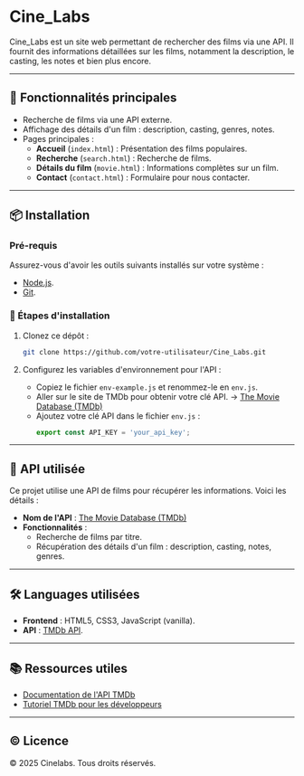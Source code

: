 
# Cine_Labs

Cine_Labs est un site web permettant de rechercher des films via une API. Il fournit des informations détaillées sur les films, notamment la description, le casting, les notes et bien plus encore. 

---

## 🚀 Fonctionnalités principales

- Recherche de films via une API externe.
- Affichage des détails d'un film : description, casting, genres, notes.
- Pages principales :
  - **Accueil** (`index.html`) : Présentation des films populaires.
  - **Recherche** (`search.html`) : Recherche de films.
  - **Détails du film** (`movie.html`) : Informations complètes sur un film.
  - **Contact** (`contact.html`) : Formulaire pour nous contacter.

---

## 📦 Installation

### Pré-requis

Assurez-vous d'avoir les outils suivants installés sur votre système :

- [Node.js](https://nodejs.org/).
- [Git](https://git-scm.com/).

### 🔧 Étapes d'installation

1. Clonez ce dépôt :
   ```bash
   git clone https://github.com/votre-utilisateur/Cine_Labs.git
   ```

2. Configurez les variables d'environnement pour l'API :
   - Copiez le fichier `env-example.js` et renommez-le en `env.js`.
   - Aller sur le site de TMDb pour obtenir votre clé API. -> [The Movie Database (TMDb)](https://www.themoviedb.org/?language=fr)
   - Ajoutez votre clé API dans le fichier `env.js` :
     ```javascript
     export const API_KEY = 'your_api_key';
     ```

---

## 🔗 API utilisée

Ce projet utilise une API de films pour récupérer les informations. Voici les détails :

- **Nom de l'API** : [The Movie Database (TMDb)](https://www.themoviedb.org/)
- **Fonctionnalités** :
  - Recherche de films par titre.
  - Récupération des détails d'un film : description, casting, notes, genres.

---

## 🛠️ Languages utilisées

- **Frontend** : HTML5, CSS3, JavaScript (vanilla).
- **API** : [TMDb API](https://www.themoviedb.org/documentation/api).

---

## 📚 Ressources utiles

- [Documentation de l'API TMDb](https://www.themoviedb.org/documentation/api)
- [Tutoriel TMDb pour les développeurs](https://developers.themoviedb.org/3/getting-started/introduction)

---

## © Licence

© 2025 Cinelabs. Tous droits réservés.

